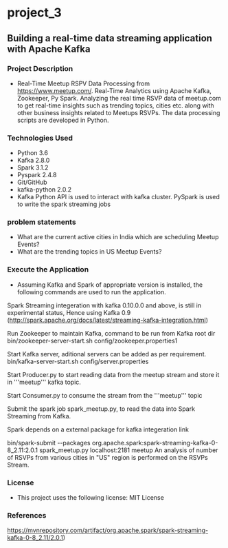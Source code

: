 # project_3
## Building a real-time data streaming application with Apache Kafka
### Project Description

* Real-Time Meetup RSPV Data Processing from https://www.meetup.com/. Real-Time Analytics using Apache Kafka, Zookeeper, Py Spark. Analyzing the real time RSVP data of meetup.com to get real-time insights such as trending topics, cities etc. along with other business insights related to Meetups RSVPs. The data processing scripts are developed in Python.
### Technologies Used
*  Python 3.6
*  Kafka 2.8.0
*  Spark 3.1.2
*  Pyspark 2.4.8
*  Git/GitHub
*  kafka-python 2.0.2
*  Kafka Python API is used to interact with kafka cluster. PySpark is used to write the spark streaming jobs

### problem statements
*  What are the current active cities in India which are scheduling Meetup Events?
*  What are the trending topics in US Meetup Events?
### Execute the Application
* Assuming Kafka and Spark of appropriate version is installed, the following commands are used to run the application.

Spark Streaming integeration with kafka 0.10.0.0 and above, is still in experimental status, Hence using Kafka 0.9 (http://spark.apache.org/docs/latest/streaming-kafka-integration.html)

Run Zookeeper to maintain Kafka, command to be run from Kafka root dir bin/zookeeper-server-start.sh config/zookeeper.properties1

Start Kafka server, aditional servers can be added as per requirement. bin/kafka-server-start.sh config/server.properties

Start Producer.py to start reading data from the meetup stream and store it in '''meetup''' kafka topic.

Start Consumer.py to consume the stream from the '''meetup''' topic

Submit the spark job spark_meetup.py, to read the data into Spark Streaming from Kafka.

Spark depends on a external package for kafka integeration link

bin/spark-submit --packages org.apache.spark:spark-streaming-kafka-0-8_2.11:2.0.1 spark_meetup.py localhost:2181 meetup An analysis of number of RSVPs from various cities in "US" region is performed on the RSVPs Stream.
 ### License
* This project uses the following license: MIT License
### References
https://mvnrepository.com/artifact/org.apache.spark/spark-streaming-kafka-0-8_2.11/2.0.1)
